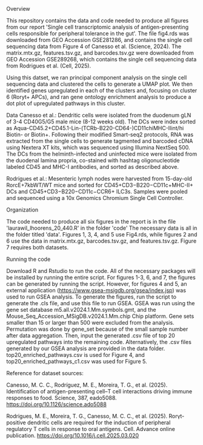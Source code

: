 Overview

This repository contains the data and code needed to produce all figures from our report 'Single cell transcriptomic analysis of antigen-presenting cells responsible for peripheral tolerance in the gut'.
The file fig4.rds was downloaded from GEO Accession GSE281286, and contains the single cell sequencing data from Figure 4 of Canesso et al. (Science, 2024).
The matrix.mtx.gz, features.tsv.gz, and barcodes.tsv.gz were downloaded from GEO Accession GSE289268, which contains the single cell sequencing data from Rodrigues et al. (Cell, 2025). 

Using this datset, we ran principal component analysis 
on the single cell sequencing data and clustered the cells to generate a UMAP plot. We then identified genes upregulated in each of the clusters and, focusing on cluster 6 (Roryt+ APCs), and ran gene ontology enrichment analysis to produce a dot plot of upregulated pathways in this cluster. 

Data
Canesso et al.: Dendritic cells were isolated from the duodenum gLN of 3-4 CD40G5/G5 male mice (8-12 weeks old). The DCs were index sorted as Aqua-CD45.2+CD45.1-Lin-(TCRb-B220-CD64-)CD11chiMHC-IIint/hi Biotin- or Biotin+. Following their modified Smart-seq2 protocols, RNA was extracted from the single cells to generate tagmented and barcoded cDNA using Nextera XT kits, which was sequenced using Illumina NextSeq 500. The DCs from the helminth-infected and uninfected mice were isolated from the duodenal lamina propria, co-stained with hashtag oligonucleotide labeled CD45 and MHC-I antibodies, and sorted as described above. 

Rodrigues et al.: Mesenteric lymph nodes were harvested from 15-day-old RorcE+7kbWT/WT mice and sorted for CD45+CD3−B220−CD11c+MHC-II+ DCs and CD45+CD3−B220−CD11c−CCR6+ ILC3s. Samples were pooled and sequenced using a 10x Genomics Chromium Single Cell Controller.

Organization

The code needed to produce all six figures in the report is in the file 'laurawil_lhoorens_20_440.R' in the folder 'code'
The necessary data is all in the folder titled 'data'. Figures 1, 3, 4, and 5 use Fig4.rds, while figures 2 and 6 use the data in matrix.mtx.gz, barcodes.tsv.gz, and features.tsv.gz. Figure 7 requires both datasets.

Running the code

Download R and Rstudio to run the code. 
All of the necessary packages will be installed by running the entire script.
For figures 1-3, 6, and 7, the figures can be generated by running the script. However, for figures 4 and 5, an external application (https://www.gsea-msigdb.org/gsea/index.jsp) was used to run GSEA analysis. To generate the figures, run the script to generate the .cls file, and use this file to run GSEA. GSEA was run using the gene set database m5.all.v2024.1.Mm.symbols.gmt, and the Mouse_Seq_Accession_MSigDB.v2024.1.Mm.chip Chip platform. Gene sets smaller than 15 or larger than 500 were excluded from the analysis. Permutation was done by gene_set because of the small sample number after data aggregation. Then, input the generated .csv file of top 20 upregulated pathways into the remaining code. Alternatively, the .csv files generated by our GSEA analysis are provided in the data folder. top20_enriched_pathways.csv is used for Figure 4, and top20_enriched_pathways_c1.csv was used for Figure 5. 

Reference for dataset sources:

Canesso, M. C. C., Rodríguez, M. E., Moreira, T. G., et al. (2025). Identification of antigen-presenting cell–T cell interactions driving immune responses to food. Science, 387, eado5088. https://doi.org/10.1126/science.ado5088

Rodrigues, M. E., Moreira, T. G., Canesso, M. C. C., et al. (2025). Rorγt-positive dendritic cells are required for the induction of peripheral regulatory T cells in response to oral 
antigens. Cell. Advance online publication. https://doi.org/10.1016/j.cell.2025.03.020
